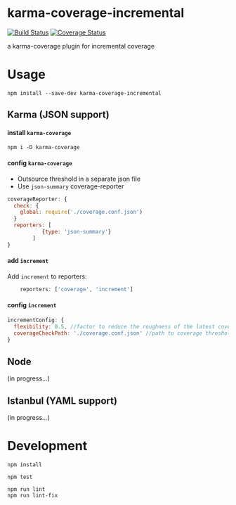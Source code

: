 karma-coverage-incremental
===
[![Build Status](https://travis-ci.org/ronapelbaum/karma-coverage-incremental.svg?branch=master)](https://travis-ci.org/ronapelbaum/karma-coverage-incremental)
[![Coverage Status](https://coveralls.io/repos/github/ronapelbaum/karma-coverage-incremental/badge.svg?branch=master)](https://coveralls.io/github/ronapelbaum/karma-coverage-incremental?branch=master)

a karma-coverage plugin for incremental coverage

# Usage

```
npm install --save-dev karma-coverage-incremental
```

## Karma (JSON support)

#### install `karma-coverage`

```
npm i -D karma-coverage
```

#### config `karma-coverage`

- Outsource threshold in a separate json file 
- Use `json-summary` coverage-reporter

```javascript
coverageReporter: {
  check: {
    global: require('./coverage.conf.json') 
  }
  reporters: [
           {type: 'json-summary'}
        ]
}
```

#### add `increment`

Add `increment` to reporters:

```javascript
    reporters: ['coverage', 'increment']
```

#### config `increment`

```javascript
incrementConfig: {
  flexibility: 0.5, //factor to reduce the roughness of the latest coverage results
  coverageCheckPath: './coverage.conf.json' //path to coverage threshold json
}
```

## Node
(in progress...)

## Istanbul (YAML support)
(in progress...)

# Development

```
npm install

npm test

npm run lint
npm run lint-fix
```
